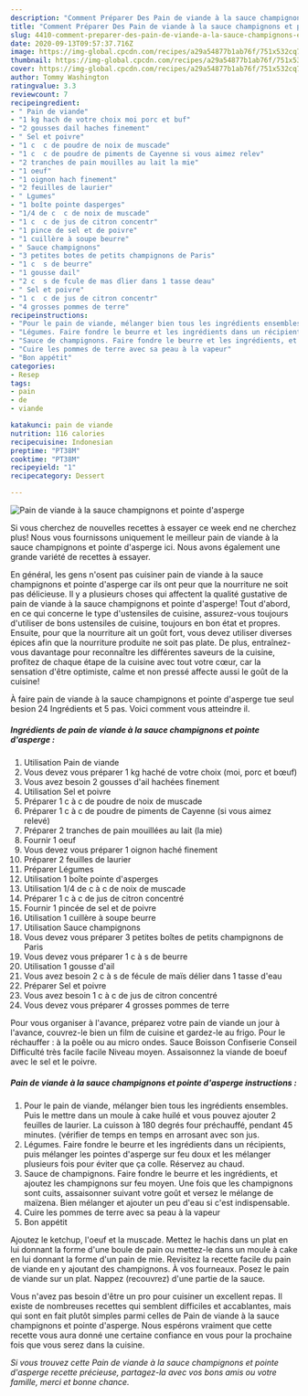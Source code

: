 ```yaml
---
description: "Comment Préparer Des Pain de viande à la sauce champignons et pointe d&amp;#39;asperge"
title: "Comment Préparer Des Pain de viande à la sauce champignons et pointe d&amp;#39;asperge"
slug: 4410-comment-preparer-des-pain-de-viande-a-la-sauce-champignons-et-pointe-d-and-39-asperge
date: 2020-09-13T09:57:37.716Z
image: https://img-global.cpcdn.com/recipes/a29a54877b1ab76f/751x532cq70/pain-de-viande-a-la-sauce-champignons-et-pointe-dasperge-photo-principale-de-la-recette.jpg
thumbnail: https://img-global.cpcdn.com/recipes/a29a54877b1ab76f/751x532cq70/pain-de-viande-a-la-sauce-champignons-et-pointe-dasperge-photo-principale-de-la-recette.jpg
cover: https://img-global.cpcdn.com/recipes/a29a54877b1ab76f/751x532cq70/pain-de-viande-a-la-sauce-champignons-et-pointe-dasperge-photo-principale-de-la-recette.jpg
author: Tommy Washington
ratingvalue: 3.3
reviewcount: 7
recipeingredient:
- " Pain de viande"
- "1 kg hach de votre choix moi porc et buf"
- "2 gousses dail haches finement"
- " Sel et poivre"
- "1 c  c de poudre de noix de muscade"
- "1 c  c de poudre de piments de Cayenne si vous aimez relev"
- "2 tranches de pain mouilles au lait la mie"
- "1 oeuf"
- "1 oignon hach finement"
- "2 feuilles de laurier"
- " Lgumes"
- "1 boîte pointe dasperges"
- "1/4 de c  c de noix de muscade"
- "1 c  c de jus de citron concentr"
- "1 pince de sel et de poivre"
- "1 cuillère à soupe beurre"
- " Sauce champignons"
- "3 petites botes de petits champignons de Paris"
- "1 c  s de beurre"
- "1 gousse dail"
- "2 c  s de fcule de mas dlier dans 1 tasse deau"
- " Sel et poivre"
- "1 c  c de jus de citron concentr"
- "4 grosses pommes de terre"
recipeinstructions:
- "Pour le pain de viande, mélanger bien tous les ingrédients ensembles. Puis le mettre dans un moule à cake huilé et vous pouvez ajouter 2 feuilles de laurier. La cuisson à 180 degrés four préchauffé, pendant 45 minutes. (vérifier de temps en temps en arrosant avec son jus."
- "Légumes. Faire fondre le beurre et les ingrédients dans un récipients, puis mélanger les pointes d&#39;asperge sur feu doux et les mélanger plusieurs fois pour éviter que ça colle. Réservez au chaud."
- "Sauce de champignons. Faire fondre le beurre et les ingrédients, et ajoutez les champignons sur feu moyen. Une fois que les champignons sont cuits, assaisonner suivant votre goût et versez le mélange de maïzena. Bien mélanger et ajouter un peu d&#39;eau si c&#39;est indispensable."
- "Cuire les pommes de terre avec sa peau à la vapeur"
- "Bon appétit"
categories:
- Resep
tags:
- pain
- de
- viande

katakunci: pain de viande 
nutrition: 116 calories
recipecuisine: Indonesian
preptime: "PT38M"
cooktime: "PT38M"
recipeyield: "1"
recipecategory: Dessert

---
```



![Pain de viande à la sauce champignons et pointe d&#39;asperge](https://img-global.cpcdn.com/recipes/a29a54877b1ab76f/751x532cq70/pain-de-viande-a-la-sauce-champignons-et-pointe-dasperge-photo-principale-de-la-recette.jpg)

Si vous cherchez de nouvelles recettes à essayer ce week end ne cherchez plus! Nous vous fournissons uniquement le meilleur pain de viande à la sauce champignons et pointe d&#39;asperge ici. Nous avons également une grande variété de recettes à essayer.

En général, les gens n'osent pas cuisiner pain de viande à la sauce champignons et pointe d&#39;asperge car ils ont peur que la nourriture ne soit pas délicieuse. Il y a plusieurs choses qui affectent la qualité gustative de pain de viande à la sauce champignons et pointe d&#39;asperge! Tout d'abord, en ce qui concerne le type d'ustensiles de cuisine, assurez-vous toujours d'utiliser de bons ustensiles de cuisine, toujours en bon état et propres. Ensuite, pour que la nourriture ait un goût fort, vous devez utiliser diverses épices afin que la nourriture produite ne soit pas plate. De plus, entraînez-vous davantage pour reconnaître les différentes saveurs de la cuisine, profitez de chaque étape de la cuisine avec tout votre cœur, car la sensation d'être optimiste, calme et non pressé affecte aussi le goût de la cuisine!

<!--inarticleads1-->

À faire pain de viande à la sauce champignons et pointe d&#39;asperge tue seul besion 24 Ingrédients et 5 pas. Voici comment vous atteindre il.

##### Ingrédients de pain de viande à la sauce champignons et pointe d&#39;asperge :

1. Utilisation  Pain de viande
1. Vous devez vous préparer 1 kg haché de votre choix (moi, porc et bœuf)
1. Vous avez besoin 2 gousses d&#39;ail hachées finement
1. Utilisation  Sel et poivre
1. Préparer 1 c à c de poudre de noix de muscade
1. Préparer 1 c à c de poudre de piments de Cayenne (si vous aimez relevé)
1. Préparer 2 tranches de pain mouillées au lait (la mie)
1. Fournir 1 oeuf
1. Vous devez vous préparer 1 oignon haché finement
1. Préparer 2 feuilles de laurier
1. Préparer  Légumes
1. Utilisation 1 boîte pointe d&#39;asperges
1. Utilisation 1/4 de c à c de noix de muscade
1. Préparer 1 c à c de jus de citron concentré
1. Fournir 1 pincée de sel et de poivre
1. Utilisation 1 cuillère à soupe beurre
1. Utilisation  Sauce champignons
1. Vous devez vous préparer 3 petites boîtes de petits champignons de Paris
1. Vous devez vous préparer 1 c à s de beurre
1. Utilisation 1 gousse d&#39;ail
1. Vous avez besoin 2 c à s de fécule de maïs délier dans 1 tasse d&#39;eau
1. Préparer  Sel et poivre
1. Vous avez besoin 1 c à c de jus de citron concentré
1. Vous devez vous préparer 4 grosses pommes de terre


Pour vous organiser à l&#39;avance, préparez votre pain de viande un jour à l&#39;avance, couvrez-le bien un film de cuisine et gardez-le au frigo. Pour le réchauffer : à la poêle ou au micro ondes. Sauce Boisson Confiserie Conseil Difficulté très facile facile Niveau moyen. Assaisonnez la viande de boeuf avec le sel et le poivre. 

<!--inarticleads2-->

##### Pain de viande à la sauce champignons et pointe d&#39;asperge instructions :

1. Pour le pain de viande, mélanger bien tous les ingrédients ensembles. Puis le mettre dans un moule à cake huilé et vous pouvez ajouter 2 feuilles de laurier. La cuisson à 180 degrés four préchauffé, pendant 45 minutes. (vérifier de temps en temps en arrosant avec son jus.
1. Légumes. Faire fondre le beurre et les ingrédients dans un récipients, puis mélanger les pointes d&#39;asperge sur feu doux et les mélanger plusieurs fois pour éviter que ça colle. Réservez au chaud.
1. Sauce de champignons. Faire fondre le beurre et les ingrédients, et ajoutez les champignons sur feu moyen. Une fois que les champignons sont cuits, assaisonner suivant votre goût et versez le mélange de maïzena. Bien mélanger et ajouter un peu d&#39;eau si c&#39;est indispensable.
1. Cuire les pommes de terre avec sa peau à la vapeur
1. Bon appétit


Ajoutez le ketchup, l&#39;oeuf et la muscade. Mettez le hachis dans un plat en lui donnant la forme d&#39;une boule de pain ou mettez-le dans un moule à cake en lui donnant la forme d&#39;un pain de mie. Revisitez la recette facile du pain de viande en y ajoutant des champignons. À vos fourneaux. Posez le pain de viande sur un plat. Nappez (recouvrez) d&#39;une partie de la sauce. 

<!--inarticleads1-->

<p>
Vous n'avez pas besoin d'être un pro pour cuisiner un excellent repas. Il existe de nombreuses recettes qui semblent difficiles et accablantes, mais qui sont en fait plutôt simples parmi celles de Pain de viande à la sauce champignons et pointe d&#39;asperge. Nous espérons vraiment que cette recette vous aura donné une certaine confiance en vous pour la prochaine fois que vous serez dans la cuisine.
</p>

<p>
<i>Si vous trouvez cette Pain de viande à la sauce champignons et pointe d&#39;asperge recette précieuse, partagez-la avec vos bons amis ou votre famille, merci et bonne chance.</i>
</p>
